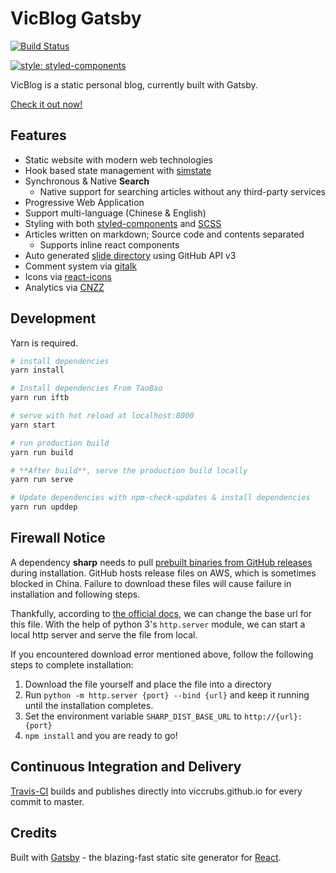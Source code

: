 # VicBlog Gatsby

[![Build Status](https://travis-ci.org/vicblog/VicBlog-Gatsby.svg?branch=master)](https://travis-ci.org/vicblog/VicBlog-Gatsby)

[![style: styled-components](https://img.shields.io/badge/style-%F0%9F%92%85%20styled--components-orange.svg?colorB=daa357&colorA=db748e)](https://github.com/styled-components/styled-components)

VicBlog is a static personal blog, currently built with Gatsby.

[Check it out now!](https://viccrubs.me)

## Features

- Static website with modern web technologies
- Hook based state management with [simstate](https://github.com/viccrubs/simstate)
- Synchronous & Native **Search**
    - Native support for searching articles without any third-party services
- Progressive Web Application
- Support multi-language (Chinese & English)
- Styling with both [styled-components](https://github.com/styled-components/styled-components) and [SCSS](https://sass-lang.com/)
- Articles written on markdown; Source code and contents separated
    - Supports inline react components
- Auto generated [slide directory](https://viccrubs.me/slides) using GitHub API v3
- Comment system via [gitalk](https://github.com/gitalk/gitalk)
- Icons via [react-icons](https://github.com/react-icons/react-icons)
- Analytics via [CNZZ](https://www.cnzz.com)

## Development

Yarn is required.

``` bash
# install dependencies
yarn install

# Install dependencies From TaoBao
yarn run iftb

# serve with hot reload at localhost:8000
yarn start

# run production build
yarn run build

# **After build**, serve the production build locally
yarn run serve

# Update dependencies with npm-check-updates & install dependencies
yarn run upddep
```

## Firewall Notice

A dependency **sharp** needs to pull [prebuilt binaries from GitHub releases](https://github.com/lovell/sharp-libvips/releases) during installation. GitHub hosts release files on AWS, which is sometimes blocked in China. Failure to download these files will cause failure in installation and following steps.

Thankfully, according to [the official docs](http://sharp.pixelplumbing.com/en/stable/install/#pre-compiled-libvips-binaries), we can change the base url for this file. With the help of python 3's `http.server` module, we can start a local http server and serve the file from local.

If you encountered download error mentioned above, follow the following steps to complete installation:

1. Download the file yourself and place the file into a directory
2. Run `python -m http.server {port} --bind {url}` and keep it running until the installation completes.
3. Set the environment variable `SHARP_DIST_BASE_URL` to `http://{url}:{port}`
4. `npm install` and you are ready to go!


## Continuous Integration and Delivery

[Travis-CI](https://travis-ci.org) builds and publishes directly into viccrubs.github.io for every commit to master.

## Credits

Built with [Gatsby](https://www.gatsbyjs.org/) - the blazing-fast static site generator for [React](https://facebook.github.io/react/).
